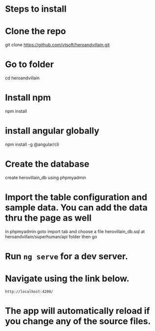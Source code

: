 # Steps to install

# Clone the repo
git clone https://github.com/vtsoft/heroandvillain.git

# Go to folder
cd heroandvillain

# Install npm
npm install 

# install angular globally
npm install -g @angular/cli

# Create the database
create herovillain_db using phpmyadmin

# Import the table configuration and sample data. You can add the data thru the page as well
in phpmyadmin goto import tab and choose a file herovillain_db.sql at heroandvillain/superhuman/api folder then go

# Run `ng serve` for a dev server. 

# Navigate using the link below. 
`http://localhost:4200/`

# The app will automatically reload if you change any of the source files.
